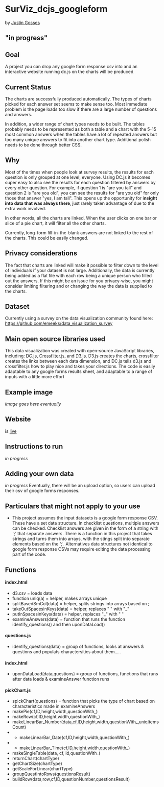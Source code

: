 # SurViz_dcjs_googleform
by <a href="https://github.com/JustinGOSSES">Justin Gosses</a>

## "in progress"

## Goal
A project you can drop any google form response csv into and an interactive website running dc.js on the charts will be produced.

## Current Status
The charts are successfully produced automatically. The types of charts picked for each answer set seems to make sense too. Most immediate problem is the page loads too slow if there are a large number of questions and answers.

In addition, a wider range of chart types needs to be built. The tables probably needs to be represented as both a table and a chart with the 5-15 most common answers when the tables have a lot of repeated answers but too many unique answers to fit into another chart type. Additional polish needs to be done through better CSS.

## Why 
Most of the times when people look at survey results, the results for each question is only grouped at one level, everyone. Using DC.js it becomes super easy to also see the results for each question filtered by answers by every other question. For example, if question 1 is "are you tall" and question 2 is "are you old", you can see the results for "are you old" for only those that answer "yes, I am tall". This opens up the opportunity for <b>insight into data that was always there</b>, just rarely taken advantage of due to the extra work involved. 

In other words, all the charts are linked. When the user clicks on one bar or slice of a pie chart, it will filter all the other charts. 

Currently, long-form fill-in-the-blank answers are not linked to the rest of the charts. This could be easily changed.

## Privacy considerations
The fact that charts are linked will make it possible to filter down to the level of individuals if your dataset is not large. Additionally, the data is currently being added as a flat file with each row being a unique person who filled out the answers. If this might be an issue for you privacy-wise, you might consider limiting filtering and or changing the way the data is supplied to the charts.

## Dataset
Currently using a survey on the data visualization community found here: <a href="https://github.com/emeeks/data_visualization_survey">https://github.com/emeeks/data_visualization_survey</a>

## Main open source libraries used
This data visualization was created with open-source JavaScript libraries, including: <a href="https://dc-js.github.io/dc.js/">DC.js</a>, <a href="https://github.com/crossfilter/crossfilter">Crossfilter.js</a>, and <a href="https://d3js.org/">D3.js</a>. D3.js creates the charts, crossfilter creates the links between each data dimension, and DC.js tells d3.js and crossfilter.js how to play nice and takes your directions. The code is easily adaptable to any google forms results sheet, and adaptable to a range of inputs with a little more effort

## Example image
<i>image goes here eventually</i>

## Website 
is <a href="https://justingosses.github.io/SurViz_dcjs_googleform/">live</a>

## Instructions to run
<i>*in progress*</i>

## Adding your own data
<i>*in progress*</i> 
Eventually, there will be an upload option, so users can upload their csv of google forms responses.

## Particulars that might not apply to your use
- This project assumes the input datasets is a google form response CSV. These have a set data structure. In checklist questions, multiple answers can be checked. Checklist answers are given in the form of a string with ';' that separate answers. There is a function in this project that takes strings and turns them into arrays, with the stings split into separate elements based on the ';'. Alternatives data structures not identical to google form response CSVs may require editing the data processing part of the code.

## Functions

#### index.html
- d3.csv = loads data
- function uniq(a) = helper, makes arrays unique
- splitBasedSmCol(data) = helper, splits strings into arrays based on ;
- takeOutSpacesinKeys(data) = helper, replaces " " with "_"
- putInSpacesinKeys(data) = helper, replaces "_" with " "
- examineAnswers(data) = function that runs the function identify_questions() and then uponDataLoad()

#### questions.js
- identify_questions(data) = group of functions, looks at answers & questions and populats charactersitics about them.....

#### index.html
- uponDataLoad(data,questions) = group of functions, functions that runs after data loads  & examineAnswer function runs

#### pickChart.js
- spickChart(questions) = function that picks the type of chart based on characteristics made in examineAnswers
- makePie(cf,ID,height,width,questionWith_)
- makeRow(cf,ID,height,width,questionWith_)
- makeLinearBar_Number(data,cf,ID,height,width,questionWith_,uniqItemsCount)
- * makeLinearBar_Date(cf,ID,height,width,questionWith_)
- * makeLinearBar_Time(cf,ID,height,width,questionWith_)
- makeSingleTable(data, cf, id,questionWith_)
- returnChart(chartType)
- getChartSize(chartType)
- getScaleForLinear(chartType)
- groupQuestIntoRows(questionsResult)
- buildRow(data,row,cf,ID,questionNumber,questionsResult)

















